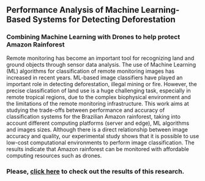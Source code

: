 ## Performance Analysis of Machine Learning-Based Systems for Detecting Deforestation
### Combining Machine Learning with Drones to help protect Amazon Rainforest

Remote monitoring has become an important tool for recognizing land and ground objects through sensor data analysis. The use of Machine Learning (ML) algorithms for classification of remote monitoring images has increased in recent years.  ML-based image classifiers have played an important role in detecting deforestation, illegal mining or fire. 
However, the precise classification of land use is a huge challenging task, especially in remote tropical regions, due to the complex biophysical environment and the limitations of the remote monitoring infrastructure. 
This work aims at studying the trade-offs between performance and accuracy of classification systems for the Brazilian Amazon rainforest, taking into account different computing platforms (server and edge), ML algorithms and images sizes. 
Although there is a direct relationship between image accuracy and quality, our experimental study shows that it is possible to use low-cost computational environments to perform image classification.
The results indicate that Amazon rainforest can be monitored with affordable computing resources such as drones.

### Please, [click here](https://ieeexplore.ieee.org/document/9628252/metrics#metrics) to check out the results of this research.